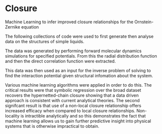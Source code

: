 # Closure
Machine Learning to infer improved closure relationships for the Ornstein-Zernike equation

The following collections of code were used to first generate then analyse data on the structures of simple liquids.

The data was generated by performing forward molecular dynamics simulations for specified potentials. From this the radial distribution function and then the direct correlation function were extracted.

This data was then used as an input for the inverse problem of solving to find the interaction potential given structural infomation about the system. 

Various machine learning algorithms were applied in order to do this.
The critical results were that symbolic regression over the broad dataset recovers the hypernetted-chain closure showing that a data driven approach is consistent with current analytical theories. The second signifcant result is that use of a non-local closure relationship offers increased efficacy when compared to local closure relationships. Non-locality is intractible analytically and so this demonstrates the fact that machine learning allows us to gain further predictive insight into physical systems that is otherwise impractical to obtain.